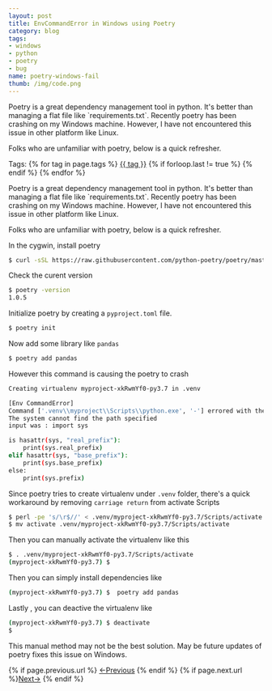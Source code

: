 ```yaml
---
layout: post
title: EnvCommandError in Windows using Poetry
category: blog
tags:
- windows
- python
- poetry
- bug
name: poetry-windows-fail
thumb: /img/code.png
---
```


<p>Poetry is a great dependency management tool in python. It's better than managing a flat file like `requirements.txt`. Recently poetry has been crashing on my Windows machine. However, I have not encountered this issue in other platform like Linux.</p>

Folks who are unfamiliar with poetry, below is a quick refresher.<!-- truncate_here -->

<p>Tags: {% for tag in page.tags %} <a class="mytag" href="/tag/{{ tag }}" title="View posts tagged with &quot;{{ tag }}&quot;">{{ tag }}</a>  {% if forloop.last != true %} {% endif %} {% endfor %} </p>

<p>Poetry is a great dependency management tool in python. It's better than managing a flat file like `requirements.txt`. Recently poetry has been crashing on my Windows machine. However, I have not encountered this issue in other platform like Linux.</p>

Folks who are unfamiliar with poetry, below is a quick refresher. 

In the cygwin, install poetry

```bash
$ curl -sSL https://raw.githubusercontent.com/python-poetry/poetry/master/get-poetry.py | python
```

Check the curent version

```bash
$ poetry -version 
1.0.5
```

Initialize poetry by creating a `pyproject.toml` file. 

```bash
$ poetry init
```

Now add some library like `pandas`

```bash 
$ poetry add pandas
```

However this command is causing the poetry to crash

```bash
Creating virtualenv myproject-xkRwmYf0-py3.7 in .venv

[Env CommandError]
Command ['.venv\\myproject\\Scripts\\python.exe', '-'] errored with the follwiong return code 1, and output:
The system cannot find the path specified
input was : import sys

is hasattr(sys, "real_prefix"):
    print(sys.real_prefix)
elif hasattr(sys, "base_prefix"):
    print(sys.base_prefix)
else:
    print(sys.prefix)
```

Since poetry tries to create virtualenv under `.venv` folder, there's a quick workaround by removing `carriage return` from activate Scripts

```bash 
$ perl -pe 's/\r$//' < .venv/myproject-xkRwmYf0-py3.7/Scripts/activate > activate
$ mv activate .venv/myproject-xkRwmYf0-py3.7/Scripts/activate 

```

Then you can manually activate the virtualenv like this 

```bash
$ . .venv/myproject-xkRwmYf0-py3.7/Scripts/activate 
(myproject-xkRwmYf0-py3.7) $ 
```


Then you can simply install dependencies like 

```bash
(myproject-xkRwmYf0-py3.7) $  poetry add pandas
```

Lastly , you can deactive the virtualenv like 

```bash
(myproject-xkRwmYf0-py3.7) $ deactivate
$ 
```

This manual method may not be the best solution. May be future updates of poetry fixes this issue on Windows. 


<nav class="pagination clear" style="padding-bottom:20px;">
{% if page.previous.url %} <a class="prev-item" href="{{page.previous.url}}" title="Previous Post: {{page.previous.title}}">&larr;Previous</a>   {% endif %}  {% if page.next.url %}<a class="next-item" href="{{page.next.url}}" title="Next Post: {{page.next.title}}">Next&rarr;</a>         {% endif %}
</nav>